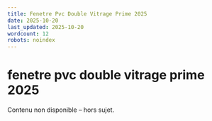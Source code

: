 ```yaml
---
title: Fenetre Pvc Double Vitrage Prime 2025
date: 2025-10-20
last_updated: 2025-10-20
wordcount: 12
robots: noindex
---
```


# fenetre pvc double vitrage prime 2025

Contenu non disponible – hors sujet.